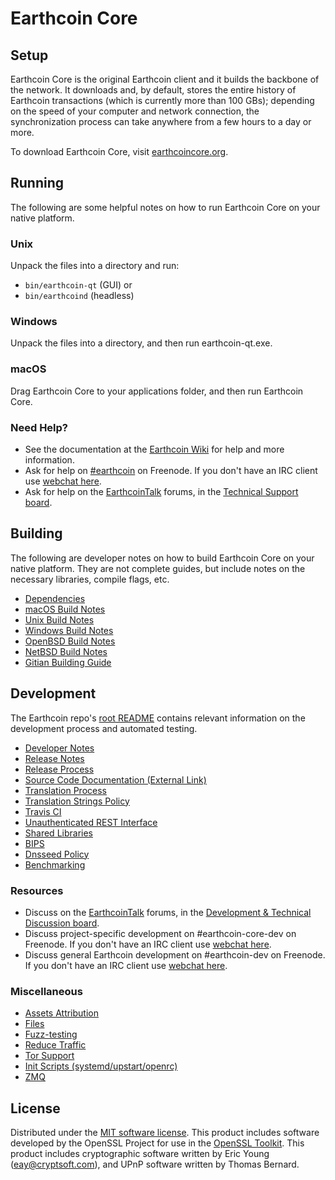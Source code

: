 Earthcoin Core
=============

Setup
---------------------
Earthcoin Core is the original Earthcoin client and it builds the backbone of the network. It downloads and, by default, stores the entire history of Earthcoin transactions (which is currently more than 100 GBs); depending on the speed of your computer and network connection, the synchronization process can take anywhere from a few hours to a day or more.

To download Earthcoin Core, visit [earthcoincore.org](https://earthcoincore.org/en/releases/).

Running
---------------------
The following are some helpful notes on how to run Earthcoin Core on your native platform.

### Unix

Unpack the files into a directory and run:

- `bin/earthcoin-qt` (GUI) or
- `bin/earthcoind` (headless)

### Windows

Unpack the files into a directory, and then run earthcoin-qt.exe.

### macOS

Drag Earthcoin Core to your applications folder, and then run Earthcoin Core.

### Need Help?

* See the documentation at the [Earthcoin Wiki](https://en.earthcoin.it/wiki/Main_Page)
for help and more information.
* Ask for help on [#earthcoin](http://webchat.freenode.net?channels=earthcoin) on Freenode. If you don't have an IRC client use [webchat here](http://webchat.freenode.net?channels=earthcoin).
* Ask for help on the [EarthcoinTalk](https://earthcointalk.org/) forums, in the [Technical Support board](https://earthcointalk.org/index.php?board=4.0).

Building
---------------------
The following are developer notes on how to build Earthcoin Core on your native platform. They are not complete guides, but include notes on the necessary libraries, compile flags, etc.

- [Dependencies](dependencies.md)
- [macOS Build Notes](build-osx.md)
- [Unix Build Notes](build-unix.md)
- [Windows Build Notes](build-windows.md)
- [OpenBSD Build Notes](build-openbsd.md)
- [NetBSD Build Notes](build-netbsd.md)
- [Gitian Building Guide](gitian-building.md)

Development
---------------------
The Earthcoin repo's [root README](/README.md) contains relevant information on the development process and automated testing.

- [Developer Notes](developer-notes.md)
- [Release Notes](release-notes.md)
- [Release Process](release-process.md)
- [Source Code Documentation (External Link)](https://dev.visucore.com/earthcoin/doxygen/)
- [Translation Process](translation_process.md)
- [Translation Strings Policy](translation_strings_policy.md)
- [Travis CI](travis-ci.md)
- [Unauthenticated REST Interface](REST-interface.md)
- [Shared Libraries](shared-libraries.md)
- [BIPS](bips.md)
- [Dnsseed Policy](dnsseed-policy.md)
- [Benchmarking](benchmarking.md)

### Resources
* Discuss on the [EarthcoinTalk](https://earthcointalk.org/) forums, in the [Development & Technical Discussion board](https://earthcointalk.org/index.php?board=6.0).
* Discuss project-specific development on #earthcoin-core-dev on Freenode. If you don't have an IRC client use [webchat here](http://webchat.freenode.net/?channels=earthcoin-core-dev).
* Discuss general Earthcoin development on #earthcoin-dev on Freenode. If you don't have an IRC client use [webchat here](http://webchat.freenode.net/?channels=earthcoin-dev).

### Miscellaneous
- [Assets Attribution](assets-attribution.md)
- [Files](files.md)
- [Fuzz-testing](fuzzing.md)
- [Reduce Traffic](reduce-traffic.md)
- [Tor Support](tor.md)
- [Init Scripts (systemd/upstart/openrc)](init.md)
- [ZMQ](zmq.md)

License
---------------------
Distributed under the [MIT software license](/COPYING).
This product includes software developed by the OpenSSL Project for use in the [OpenSSL Toolkit](https://www.openssl.org/). This product includes
cryptographic software written by Eric Young ([eay@cryptsoft.com](mailto:eay@cryptsoft.com)), and UPnP software written by Thomas Bernard.

